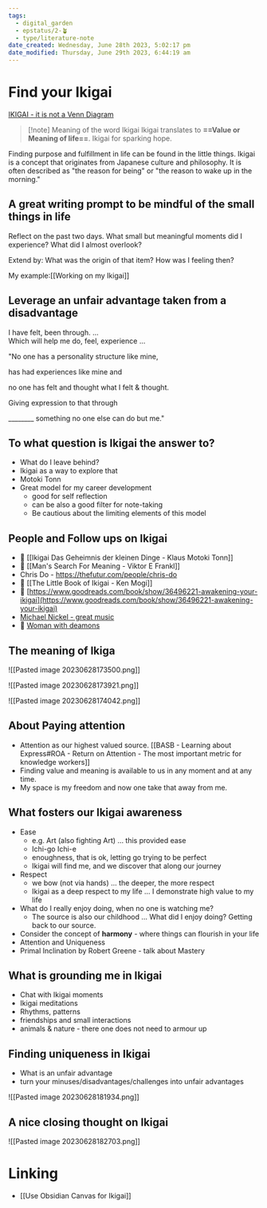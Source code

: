 ```yaml
---
tags:
  - digital_garden
  - epstatus/2-🪴
  - type/literature-note
date_created: Wednesday, June 28th 2023, 5:02:17 pm
date_modified: Thursday, June 29th 2023, 6:44:19 am
---
```

# Find your Ikigai

[IKIGAI - it is not a Venn Diagram](https://www.youtube.com/watch?v=D_ZoNOyuhec)

> [!note] Meaning of the word Ikigai
> Ikigai translates to **==Value or Meaning of life==**.
> Ikigai for sparking hope.

Finding purpose and fulfillment in life can be found in the little things. Ikigai is a concept that originates from Japanese culture and philosophy. It is often described as "the reason for being" or "the reason to wake up in the morning."

## A great writing prompt to be mindful of the small things in life

Reflect on the past two days. What small but meaningful moments did I experience? What did I almost overlook?

Extend by: What was the origin of that item? How was I feeling then?

My example:[[Working on my Ikigai]]

## Leverage an unfair advantage taken from a disadvantage

I have felt, been through. ...  
Which will help me do, feel, experience ...

"No one has a personality structure like mine,

has had experiences like mine and

no one has felt and thought what I felt & thought.

Giving expression to that through

________ something no one else can do but me."

## To what question is Ikigai the answer to?
+ What do I leave behind?
+ Ikigai as a way to explore that
+ Motoki Tonn
+ Great model for my career development
	+ good for self reflection
	+ can be also a good filter for note-taking
	+ Be cautious about the limiting elements of this model

## People and Follow ups on Ikigai
+ 📖 [[Ikigai Das Geheimnis der kleinen Dinge - Klaus Motoki Tonn]]
+ 📖 [[Man's Search For Meaning - Viktor E Frankl]]
+ Chris Do - https://thefutur.com/people/chris-do
+ 📖 [[The Little Book of Ikigai - Ken Mogi]]
+ 📖 [https://www.goodreads.com/book/show/36496221-awakening-your-ikigai](https://www.goodreads.com/book/show/36496221-awakening-your-ikigai)
+ [Michael Nickel - great music](https://michaelnickel.co/)
+ 📖 [Woman with deamons](https://www.amazon.com/Woman-Demons-Life-Kamiya-Mieko/dp/0773530118)

## The meaning of Ikiga

![[Pasted image 20230628173500.png]]

![[Pasted image 20230628173921.png]]

![[Pasted image 20230628174042.png]]

## About Paying attention
* Attention as our highest valued source. [[BASB - Learning about Express#ROA - Return on Attention - The most important metric for knowledge workers]]
* Finding value and meaning is available to us in any moment and at any time.
* My space is my freedom and now one take that away from me.

## What fosters our Ikigai awareness
+ Ease
	+ e.g. Art (also fighting Art) ... this provided ease
	+ Ichi-go Ichi-e
	+ enoughness, that is ok, letting go trying to be perfect
	+ Ikigai will find me, and we discover that along our journey
+ Respect
	+ we bow (not via hands) ... the deeper, the more respect
	+ Ikigai as a deep respect to my life ... I demonstrate high value to my life
+ What do I really enjoy doing, when no one is watching me?
	+ The source is also our childhood ... What did I enjoy doing? Getting back to our source.
+ Consider the concept of **harmony** - where things can flourish in your life
+ Attention and Uniqueness
+ Primal Inclination by Robert Greene - talk about Mastery

## What is grounding me in Ikigai
* Chat with Ikigai moments
* Ikigai meditations
* Rhythms, patterns
* friendships and small interactions
* animals & nature - there one does not need to armour up

## Finding uniqueness in Ikigai
+ What is an unfair advantage
+ turn your minuses/disadvantages/challenges into unfair advantages

![[Pasted image 20230628181934.png]]

## A nice closing thought on Ikigai

![[Pasted image 20230628182703.png]]

# Linking
* [[Use Obsidian Canvas for Ikigai]]